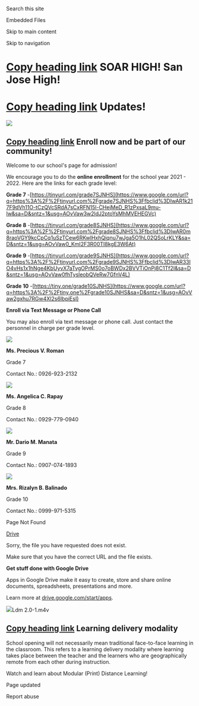 Search this site

Embedded Files

Skip to main content

Skip to navigation

# [Copy heading link](https://sites.google.com/deped.gov.ph/josenianpage/whats-new?authuser=0\#h.p_FKqcrtzycq4Q)    SOAR HIGH! San Jose High!

# [Copy heading link](https://sites.google.com/deped.gov.ph/josenianpage/whats-new?authuser=0\#h.p_obUEix8hqulT)    Updates!

![](https://lh6.googleusercontent.com/me2_BXNsQRRm0GcNtmCQR1GtZgQXma0vCcDmPRJ1HN5b0pNhOMTxjltdk0UumSAg3Ix8Hm1cGvB3ymeNj09Np8RsmaStq8ufA_57FJzcrtkMxSHJS5zfFPJZaJQPBHHzoTh05odBYNFw2ZXKIysnmy5WrId17LTtkzMrC9LXbyFe3zsX3rxfww=w1280)

## [Copy heading link](https://sites.google.com/deped.gov.ph/josenianpage/whats-new?authuser=0\#h.v7m818foqg2h)    Enroll now and be part of our community!

Welcome to our school's page for admission!

We encourage you to do the **online enrollment** for the school year 2021 - 2022. Here are the links for each grade level:

**Grade 7** -[https://tinyurl.com/grade7SJNHS](https://www.google.com/url?q=https%3A%2F%2Ftinyurl.com%2Fgrade7SJNHS%3Ffbclid%3DIwAR1k217F9dVh11O-tCzQVcSRdA7sCxRFN15l-CHejMeD_R1zPxsaL9mu-Iw&sa=D&sntz=1&usg=AOvVaw3w2ldJ2ptoYsMhMVEHEGVc)

**Grade 8** -[https://tinyurl.com/grade8SJNHS](https://www.google.com/url?q=https%3A%2F%2Ftinyurl.com%2Fgrade8SJNHS%3Ffbclid%3DIwAR0m8raoVGY9kcCpCq1uSzTCew6RKwlHxhQiqnu7wJga5O1hL02QSoLrKLY&sa=D&sntz=1&usg=AOvVaw0_KmI2F3R00TI8kgE3W6At)

**Grade 9** -[https://tinyurl.com/grade9SJNHS](https://www.google.com/url?q=https%3A%2F%2Ftinyurl.com%2Fgrade9SJNHS%3Ffbclid%3DIwAR33IO4vHs1x1hNge4KbUyvX7aTvgOPrMS0o7oBWDx2BVVTiOnPj8C1Tf2I&sa=D&sntz=1&usg=AOvVaw0fhTysleobQVeRw7GfnV4L)

**Grade 10** -[https://tiny.one/grade10SJNHS](https://www.google.com/url?q=https%3A%2F%2Ftiny.one%2Fgrade10SJNHS&sa=D&sntz=1&usg=AOvVaw2gxhu7RGw4Xl2s6IbpiEsI)

**Enroll via Text Message or Phone Call**

You may also enroll via text message or phone call. Just contact the personnel in charge per grade level.

![](https://lh4.googleusercontent.com/T7BkSUg4kA41FqL88aLWVdq4rSkGANLHLVsx25D2KeXJmThgQJ4-Jg2mdnIpqwTWY3hFEx04iN1GID5dP8Wow25G_cWGwnKZXXmgrxbY6TGfcOO5ELFtIi6nb6ZmsYgnEq-fA8X4_BrsU3-b2OjdHTS7-Rjn9j4jaMkyZiOYsT83I0Oa5tDIZw=w1280)

**Ms. Precious V. Roman**

Grade 7

Contact No.: 0926-923-2132

![](https://lh5.googleusercontent.com/DK3dO8JqWy9kfAg1W1pzsrYUoUipumuuGBXbDiDu-2dADWdFfy-2Hn7EbONQ9MAnpK1rx-Zn3cQ8BIXc91IaD79FNpVW_iVgtoHTHiMVdsjHVt8poMHhaT9KNOeVgEN9rlVr12OqjoktfSDQHLGWXlNu_Gphm0Aib6YLwgDFpQqH_RLaRLXIuw=w1280)

**Ms. Angelica C. Rapay**

Grade 8

Contact No.: 0929-779-0940

![](https://lh5.googleusercontent.com/ccs-xDe-pe_uFISVgOEKKcHVR6EeeVDBfwsDdOfnsbETchBvA9I9xJq5zguGraAaiSW9duvcAEX7KtwdtngEQAO7ME_tJMGAvRwJknq0ucSDFebcGZ-kDfJoBQUplniPTuSmPr_ZjPTPGLDOht8xd8VLbwoKFF5_P4vm_rPVz1KJ1h_40rWG-w=w1280)

**Mr. Dario M. Manata**

Grade 9

Contact No.: 0907-074-1893

![](https://lh3.googleusercontent.com/B2lTON0RNz9p5UIJp8OZaRjrPtYmUoLtpJ0Prwzbyv5eIjAV-T5z-OfN4rzW0Op1Bt2w_ZVHknsglDbsb79odTdOLph9g1muQ-Nj9h6BTG5YzeRwdJIZVbJm1tyuNeYozeDrF4LHD2-C7h51VJeXE4rQI0Rbqry3Seww6WAxdK8anjIV4Abumg=w1280)

**Mrs. Rizalyn B. Balinado**

Grade 10

Contact No.: 0999-971-5315

Page Not Found

[Drive](https://drive.google.com/)

Sorry, the file you have requested does not exist.

Make sure that you have the correct URL and the file exists.

**Get stuff done with Google Drive**

Apps in Google Drive make it easy to create, store and share online documents, spreadsheets, presentations and more.

Learn more at [drive.google.com/start/apps](https://drive.google.com/start/apps).

![](https://www.google.com/images/icons/product/drive-32.png)Ldm 2.0-1.m4v

## [Copy heading link](https://sites.google.com/deped.gov.ph/josenianpage/whats-new?authuser=0\#h.fkqcjuqg84y6)    Learning delivery modality

School opening will not necessarily mean traditional face-to-face learning in the classroom. This refers to a learning delivery modality where learning takes place between the teacher and the learners who are geographically remote from each other during instruction.

Watch and learn about Modular (Print) Distance Learning!

Page updated

Report abuse